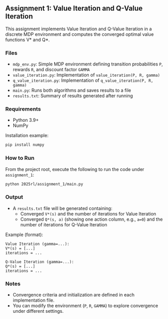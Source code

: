## Assignment 1: Value Iteration and Q-Value Iteration

This assignment implements Value Iteration and Q-Value Iteration in a discrete MDP environment and computes the converged optimal value functions V* and Q*.

### Files
- `mdp_env.py`: Simple MDP environment defining transition probabilities `P`, rewards `R`, and discount factor `GAMMA`
- `value_iteration.py`: Implementation of `value_iteration(P, R, gamma)`
- `q_value_iteration.py`: Implementation of `q_value_iteration(P, R, gamma)`
- `main.py`: Runs both algorithms and saves results to a file
- `results.txt`: Summary of results generated after running

### Requirements
- Python 3.9+
- NumPy

Installation example:
```bash
pip install numpy
```

### How to Run
From the project root, execute the following to run the code under `assignment_1`:
```bash
python 2025rl/assignment_1/main.py
```

### Output
- A `results.txt` file will be generated containing:
  - Converged `V*(s)` and the number of iterations for Value Iteration
  - Converged `Q*(s, a)` (showing one action column, e.g., `a=0`) and the number of iterations for Q-Value Iteration

Example (format):
```text
Value Iteration (gamma=...):
V*(s) = [...]
iterations = ...

Q-Value Iteration (gamma=...):
Q*(s) = [...]
iterations = ...
```

### Notes
- Convergence criteria and initialization are defined in each implementation file.
- You can modify the environment (`P`, `R`, `GAMMA`) to explore convergence under different settings.

